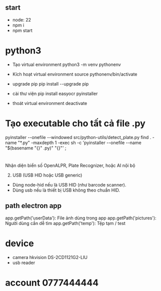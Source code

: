 ## start
- node: 22
- npm i
- npm start

# python3
- Tạo virtual environment
python3 -m venv pythonenv

- Kích hoạt virtual environment
source pythonenv/bin/activate

- upgrade pip
pip install --upgrade pip

- cài thư viện
pip install easyocr pyinstaller

- thoát virtual environment
deactivate

# Tạo executable cho tất cả file .py
pyinstaller --onefile --windowed src/python-utils/detect_plate.py
find . -name "*.py" -maxdepth 1 -exec sh -c 'pyinstaller --onefile --name "$(basename "{}" .py)" "{}"' \;

#
Nhận diện biển số	OpenALPR, Plate Recognizer, hoặc AI nội bộ


2. USB (USB HID hoặc USB generic)
- Dùng node-hid nếu là USB HID (như barcode scanner).
- Dùng usb nếu là thiết bị USB không theo chuẩn HID.

## path electron app
app.getPath('userData'): File ảnh dùng trong app
app.getPath('pictures'): Người dùng cần dễ tìm
app.getPath('temp'): Tệp tạm / test	

# device
- camera hkvision DS-2CD1121G2-LIU
- usb reader

# account 0777444444